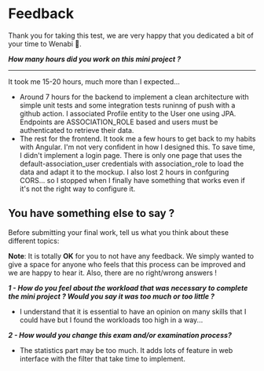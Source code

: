 # Feedback

Thank you for taking this test, we are very happy that you dedicated a bit of your time to Wenabi 💛.

**_How many hours did you work on this mini project ?_**

---

It took me 15-20 hours, much more than I expected...

- Around 7 hours for the backend to implement a clean architecture with simple unit tests and some integration tests runinng of push with a github action. I associated Profile entity to the User one using JPA. Endpoints are ASSOCIATION_ROLE based and users must be authenticated to retrieve their data.
- The rest for the frontend. It took me a few hours to get back to my habits with Angular. I'm not very confident in how I designed this. To save time, I didn't implement a login page. There is only one page that uses the default-association_user credentials with association_role to load the data and adapt it to the mockup. I also lost 2 hours in confguring CORS... so I stopped when I finally have something that works even if it's not the right way to configure it.

## You have something else to say ?

Before submitting your final work, tell us what you think about these different topics:

**Note**: It is totally **OK** for you to not have any feedback. We simply wanted to give a space for anyone who feels that this process can be improved and we are happy to hear it. Also, there are no right/wrong answers !

**_1 - How do you feel about the workload that was necessary to complete the mini project ? Would you say it was too much or too little ?_**

- I understand that it is essential to have an opinion on many skills that I could have but I found the workloads too high in a way...

**_2 - How would you change this exam and/or examination process?_**

- The statistics part may be too much. It adds lots of feature in web interface with the filter that take time to implement.